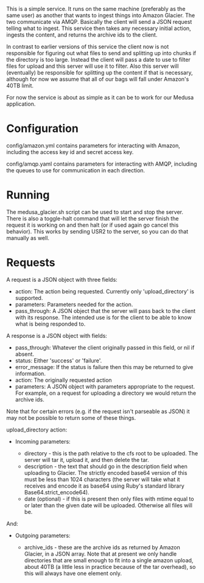 This is a simple service. It runs on the same machine (preferably as the same user) as another that wants to
ingest things into Amazon Glacier. The two communicate via AMQP. Basically the client will send a JSON request
telling what to ingest. This service then takes any necessary initial action, ingests the content, and
returns the archive ids to the client. 

In contrast to earlier versions of this service the client now is not responsible for figuring out what files to
send and splitting up into chunks if the directory is too large. Instead the client will pass a date to use
to filter files for upload and this server will use it to filter. Also this server will (eventually) be responsible
for splitting up the content if that is necessary, although for now we assume that all of our bags will fall under
Amazon's 40TB limit.

For now the service is about as simple as it can be to work for our Medusa application.

Configuration
=============

config/amazon.yml contains parameters for interacting with Amazon, including the access key id and secret access
key.

config/amqp.yaml contains parameters for interacting with AMQP, including the queues to use for communication
in each direction.

Running
=======

The medusa_glacier.sh script can be used to start and stop the server. There is also a toggle-halt
command that will let the server finish the request it is working on and then halt (or if used again go cancel this
behavior). This works by sending USR2 to the server, so you can do that manually as well.

Requests
========

A request is a JSON object with three fields:

- action: The action being requested. Currently only 'upload_directory' is supported.
- parameters: Parameters needed for the action.
- pass_through: A JSON object that the server will pass back to the client with its response. The intended use
 is for the client to be able to know what is being responded to.

A response is a JSON object with fields:

- pass_through: Whatever the client originally passed in this field, or nil if absent.
- status: Either 'success' or 'failure'.
- error_message: If the status is failure then this may be returned to give information.
- action: The originally requested action
- parameters: A JSON object with parameters appropriate to the request. For example, on a request for uploading
 a directory we would return the archive ids.

Note that for certain errors (e.g. if the request isn't parseable as JSON) it may not be possible to return some
of these things.

upload_directory action:

- Incoming parameters:

  - directory - this is the path relative to the cfs root to be uploaded. The server will tar it, upload it, 
and then delete the tar.
  - description - the text that should go in the description field when uploading to Glacier. The strictly encoded
base64 version of this must be less than 1024 characters (the server will take what it receives and encode it
as base64 using Ruby's standard library Base64.strict_encode64).
  - date (optional) - if this is present then only files with mtime equal to or later than the given date will be
uploaded. Otherwise all files will be.

And: 

- Outgoing parameters:

  - archive_ids - these are the archive ids as returned by Amazon Glacier, in a JSON array. Note that at present
we only handle directories that are small enough to fit into a single amazon upload, about 40TB (a little less in
practice because of the tar overhead), so this will always have one element only.